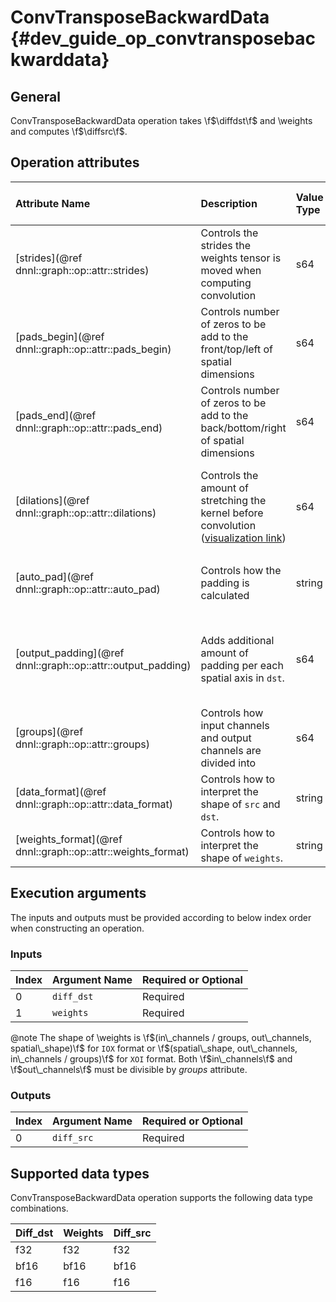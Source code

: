 ConvTransposeBackwardData {#dev_guide_op_convtransposebackwarddata}
===================================================================

## General

ConvTransposeBackwardData operation takes \f$\diffdst\f$ and \weights and
computes \f$\diffsrc\f$.

## Operation attributes

| Attribute Name                                               | Description                                                                                                                                                                               | Value Type | Supported Values                                                     | Required or Optional |
|:-------------------------------------------------------------|:------------------------------------------------------------------------------------------------------------------------------------------------------------------------------------------|:-----------|:---------------------------------------------------------------------|:---------------------|
| [strides](@ref dnnl::graph::op::attr::strides)               | Controls the strides the weights tensor is moved when computing convolution                                                                                                               | s64        | A s64 list containing positive values                                | Required             |
| [pads_begin](@ref dnnl::graph::op::attr::pads_begin)         | Controls number of zeros to be add to the front/top/left of spatial dimensions                                                                                                            | s64        | A s64 list containing non-negative values                            | Required             |
| [pads_end](@ref dnnl::graph::op::attr::pads_end)             | Controls number of zeros to be add to the back/bottom/right of spatial dimensions                                                                                                         | s64        | A s64 list containing non-negative values                            | Required             |
| [dilations](@ref dnnl::graph::op::attr::dilations)           | Controls the amount of stretching the kernel before convolution ([visualization link](https://github.com/vdumoulin/conv_arithmetic/blob/master/README.md#dilated-convolution-animations)) | s64        | A s64 list containing positive values (>1 means dilated convolution) | Required             |
| [auto_pad](@ref dnnl::graph::op::attr::auto_pad)             | Controls how the padding is calculated                                                                                                                                                    | string     | `none` (default), `same_upper`, `same_lower`, `valid`                | Optional             |
| [output_padding](@ref dnnl::graph::op::attr::output_padding) | Adds additional amount of padding per each spatial axis in `dst`.                                                                                                                         | s64        | A s64 list containing non-negative values, all zeros by default      | Optional             |
| [groups](@ref dnnl::graph::op::attr::groups)                 | Controls how input channels and output channels are divided into                                                                                                                          | s64        | A positive s64 value, `1` by default                                 | Optional             |
| [data_format](@ref dnnl::graph::op::attr::data_format)       | Controls how to interpret the shape of `src` and `dst`.                                                                                                                                   | string     | `NCX`, `NXC` (default)                                               | Optional             |
| [weights_format](@ref dnnl::graph::op::attr::weights_format) | Controls how to interpret the shape of `weights`.                                                                                                                                         | string     | `OIX`, `XIO` (default)                                               | Optional             |

## Execution arguments

The inputs and outputs must be provided according to below index order when
constructing an operation.

### Inputs

| Index | Argument Name | Required or Optional |
|:------|:--------------|:---------------------|
| 0     | `diff_dst`    | Required             |
| 1     | `weights`     | Required             |
@note
The shape of \weights is
\f$(in\_channels / groups, out\_channels, spatial\_shape)\f$ for `IOX` format or
\f$(spatial\_shape, out\_channels, in\_channels / groups)\f$ for `XOI` format.
Both \f$in\_channels\f$ and \f$out\_channels\f$ must be divisible by *groups*
attribute.

### Outputs

| Index | Argument Name | Required or Optional |
|:------|:--------------|:---------------------|
| 0     | `diff_src`    | Required             |

## Supported data types

ConvTransposeBackwardData operation supports the following data type
combinations.

| Diff_dst | Weights | Diff_src |
|:---------|:--------|:---------|
| f32      | f32     | f32      |
| bf16     | bf16    | bf16     |
| f16      | f16     | f16      |
